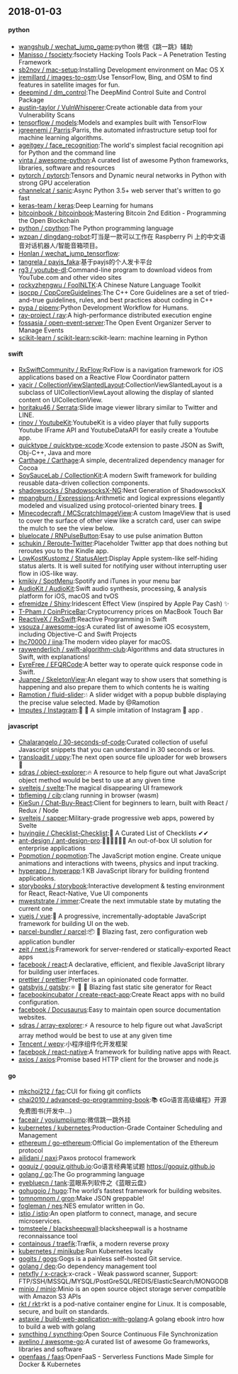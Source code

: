 ## 2018-01-03

#### python
* [wangshub / wechat_jump_game](https://github.com/wangshub/wechat_jump_game):python 微信《跳一跳》辅助
* [Manisso / fsociety](https://github.com/Manisso/fsociety):fsociety Hacking Tools Pack – A Penetration Testing Framework
* [sb2nov / mac-setup](https://github.com/sb2nov/mac-setup):Installing Development environment on Mac OS X
* [jremillard / images-to-osm](https://github.com/jremillard/images-to-osm):Use TensorFlow, Bing, and OSM to find features in satellite images for fun.
* [deepmind / dm_control](https://github.com/deepmind/dm_control):The DeepMind Control Suite and Control Package
* [austin-taylor / VulnWhisperer](https://github.com/austin-taylor/VulnWhisperer):Create actionable data from your Vulnerability Scans
* [tensorflow / models](https://github.com/tensorflow/models):Models and examples built with TensorFlow
* [jgreenemi / Parris](https://github.com/jgreenemi/Parris):Parris, the automated infrastructure setup tool for machine learning algorithms.
* [ageitgey / face_recognition](https://github.com/ageitgey/face_recognition):The world's simplest facial recognition api for Python and the command line
* [vinta / awesome-python](https://github.com/vinta/awesome-python):A curated list of awesome Python frameworks, libraries, software and resources
* [pytorch / pytorch](https://github.com/pytorch/pytorch):Tensors and Dynamic neural networks in Python with strong GPU acceleration
* [channelcat / sanic](https://github.com/channelcat/sanic):Async Python 3.5+ web server that's written to go fast
* [keras-team / keras](https://github.com/keras-team/keras):Deep Learning for humans
* [bitcoinbook / bitcoinbook](https://github.com/bitcoinbook/bitcoinbook):Mastering Bitcoin 2nd Edition - Programming the Open Blockchain
* [python / cpython](https://github.com/python/cpython):The Python programming language
* [wzpan / dingdang-robot](https://github.com/wzpan/dingdang-robot):叮当是一款可以工作在 Raspberry Pi 上的中文语音对话机器人/智能音箱项目。
* [Honlan / wechat_jump_tensorflow](https://github.com/Honlan/wechat_jump_tensorflow):
* [tangrela / payjs_faka](https://github.com/tangrela/payjs_faka):基于payjs的个人发卡平台
* [rg3 / youtube-dl](https://github.com/rg3/youtube-dl):Command-line program to download videos from YouTube.com and other video sites
* [rockyzhengwu / FoolNLTK](https://github.com/rockyzhengwu/FoolNLTK):A Chinese Nature Language Toolkit
* [isocpp / CppCoreGuidelines](https://github.com/isocpp/CppCoreGuidelines):The C++ Core Guidelines are a set of tried-and-true guidelines, rules, and best practices about coding in C++
* [pypa / pipenv](https://github.com/pypa/pipenv):Python Development Workflow for Humans.
* [ray-project / ray](https://github.com/ray-project/ray):A high-performance distributed execution engine
* [fossasia / open-event-server](https://github.com/fossasia/open-event-server):The Open Event Organizer Server to Manage Events
* [scikit-learn / scikit-learn](https://github.com/scikit-learn/scikit-learn):scikit-learn: machine learning in Python

#### swift
* [RxSwiftCommunity / RxFlow](https://github.com/RxSwiftCommunity/RxFlow):RxFlow is a navigation framework for iOS applications based on a Reactive Flow Coordinator pattern
* [yacir / CollectionViewSlantedLayout](https://github.com/yacir/CollectionViewSlantedLayout):CollectionViewSlantedLayout is a subclass of UICollectionViewLayout allowing the display of slanted content on UICollectionView.
* [horitaku46 / Serrata](https://github.com/horitaku46/Serrata):Slide image viewer library similar to Twitter and LINE.
* [rinov / YoutubeKit](https://github.com/rinov/YoutubeKit):YoutubeKit is a video player that fully supports Youtube IFrame API and YoutubeDataAPI for easily create a Youtube app.
* [quicktype / quicktype-xcode](https://github.com/quicktype/quicktype-xcode):Xcode extension to paste JSON as Swift, Obj-C++, Java and more
* [Carthage / Carthage](https://github.com/Carthage/Carthage):A simple, decentralized dependency manager for Cocoa
* [SoySauceLab / CollectionKit](https://github.com/SoySauceLab/CollectionKit):A modern Swift framework for building reusable data-driven collection components.
* [shadowsocks / ShadowsocksX-NG](https://github.com/shadowsocks/ShadowsocksX-NG):Next Generation of ShadowsocksX
* [mpangburn / Expressions](https://github.com/mpangburn/Expressions):Arithmetic and logical expressions elegantly modeled and visualized using protocol-oriented binary trees. 🌳
* [Minecodecraft / MCScratchImageView](https://github.com/Minecodecraft/MCScratchImageView):A custom ImageView that is used to cover the surface of other view like a scratch card, user can swipe the mulch to see the view below.
* [bluelocate / RNPulseButton](https://github.com/bluelocate/RNPulseButton):Esay to use pulse animation Button
* [schukin / Reroute-Twitter](https://github.com/schukin/Reroute-Twitter):Placeholder Twitter app that does nothing but reroutes you to the Kindle app.
* [LowKostKustomz / StatusAlert](https://github.com/LowKostKustomz/StatusAlert):Display Apple system-like self-hiding status alerts. It is well suited for notifying user without interrupting user flow in iOS-like way.
* [kmikiy / SpotMenu](https://github.com/kmikiy/SpotMenu):Spotify and iTunes in your menu bar
* [AudioKit / AudioKit](https://github.com/AudioKit/AudioKit):Swift audio synthesis, processing, & analysis platform for iOS, macOS and tvOS
* [efremidze / Shiny](https://github.com/efremidze/Shiny):Iridescent Effect View (inspired by Apple Pay Cash) ✨
* [T-Pham / CoinPriceBar](https://github.com/T-Pham/CoinPriceBar):Cryptocurrency prices on MacBook Touch Bar
* [ReactiveX / RxSwift](https://github.com/ReactiveX/RxSwift):Reactive Programming in Swift
* [vsouza / awesome-ios](https://github.com/vsouza/awesome-ios):A curated list of awesome iOS ecosystem, including Objective-C and Swift Projects
* [lhc70000 / iina](https://github.com/lhc70000/iina):The modern video player for macOS.
* [raywenderlich / swift-algorithm-club](https://github.com/raywenderlich/swift-algorithm-club):Algorithms and data structures in Swift, with explanations!
* [EyreFree / EFQRCode](https://github.com/EyreFree/EFQRCode):A better way to operate quick response code in Swift.
* [Juanpe / SkeletonView](https://github.com/Juanpe/SkeletonView):An elegant way to show users that something is happening and also prepare them to which contents he is waiting
* [Ramotion / fluid-slider](https://github.com/Ramotion/fluid-slider):💧 A slider widget with a popup bubble displaying the precise value selected. Made by @Ramotion
* [Imputes / Instagram](https://github.com/Imputes/Instagram):📱 💯 A simple imitation of Instagram  app .

#### javascript
* [Chalarangelo / 30-seconds-of-code](https://github.com/Chalarangelo/30-seconds-of-code):Curated collection of useful Javascript snippets that you can understand in 30 seconds or less.
* [transloadit / uppy](https://github.com/transloadit/uppy):The next open source file uploader for web browsers 🐶
* [sdras / object-explorer](https://github.com/sdras/object-explorer):🔥 A resource to help figure out what JavaScript object method would be best to use at any given time
* [sveltejs / svelte](https://github.com/sveltejs/svelte):The magical disappearing UI framework
* [tbfleming / cib](https://github.com/tbfleming/cib):clang running in browser (wasm)
* [KieSun / Chat-Buy-React](https://github.com/KieSun/Chat-Buy-React):Client for beginners to learn, built with React / Redux / Node
* [sveltejs / sapper](https://github.com/sveltejs/sapper):Military-grade progressive web apps, powered by Svelte
* [huyingjie / Checklist-Checklist](https://github.com/huyingjie/Checklist-Checklist):🌈 A Curated List of Checklists ✔︎✔︎
* [ant-design / ant-design-pro](https://github.com/ant-design/ant-design-pro):👨🏻‍💻👩🏻‍💻 An out-of-box UI solution for enterprise applications
* [Popmotion / popmotion](https://github.com/Popmotion/popmotion):The JavaScript motion engine. Create unique animations and interactions with tweens, physics and input tracking.
* [hyperapp / hyperapp](https://github.com/hyperapp/hyperapp):1 KB JavaScript library for building frontend applications.
* [storybooks / storybook](https://github.com/storybooks/storybook):Interactive development & testing environment for React, React-Native, Vue UI components
* [mweststrate / immer](https://github.com/mweststrate/immer):Create the next immutable state by mutating the current one
* [vuejs / vue](https://github.com/vuejs/vue):🖖 A progressive, incrementally-adoptable JavaScript framework for building UI on the web.
* [parcel-bundler / parcel](https://github.com/parcel-bundler/parcel):📦 🚀 Blazing fast, zero configuration web application bundler
* [zeit / next.js](https://github.com/zeit/next.js):Framework for server-rendered or statically-exported React apps
* [facebook / react](https://github.com/facebook/react):A declarative, efficient, and flexible JavaScript library for building user interfaces.
* [prettier / prettier](https://github.com/prettier/prettier):Prettier is an opinionated code formatter.
* [gatsbyjs / gatsby](https://github.com/gatsbyjs/gatsby):⚛️ 📄 🚀 Blazing fast static site generator for React
* [facebookincubator / create-react-app](https://github.com/facebookincubator/create-react-app):Create React apps with no build configuration.
* [facebook / Docusaurus](https://github.com/facebook/Docusaurus):Easy to maintain open source documentation websites.
* [sdras / array-explorer](https://github.com/sdras/array-explorer):⚡️ A resource to help figure out what JavaScript array method would be best to use at any given time
* [Tencent / wepy](https://github.com/Tencent/wepy):小程序组件化开发框架
* [facebook / react-native](https://github.com/facebook/react-native):A framework for building native apps with React.
* [axios / axios](https://github.com/axios/axios):Promise based HTTP client for the browser and node.js

#### go
* [mkchoi212 / fac](https://github.com/mkchoi212/fac):CUI for fixing git conflicts
* [chai2010 / advanced-go-programming-book](https://github.com/chai2010/advanced-go-programming-book):📚 《Go语言高级编程》开源免费图书(开发中...)
* [faceair / youjumpijump](https://github.com/faceair/youjumpijump):微信跳一跳外挂
* [kubernetes / kubernetes](https://github.com/kubernetes/kubernetes):Production-Grade Container Scheduling and Management
* [ethereum / go-ethereum](https://github.com/ethereum/go-ethereum):Official Go implementation of the Ethereum protocol
* [ailidani / paxi](https://github.com/ailidani/paxi):Paxos protocol framework
* [goquiz / goquiz.github.io](https://github.com/goquiz/goquiz.github.io):Go语言经典笔试题 https://goquiz.github.io
* [golang / go](https://github.com/golang/go):The Go programming language
* [eyebluecn / tank](https://github.com/eyebluecn/tank):蓝眼系列软件之《蓝眼云盘》
* [gohugoio / hugo](https://github.com/gohugoio/hugo):The world’s fastest framework for building websites.
* [tomnomnom / gron](https://github.com/tomnomnom/gron):Make JSON greppable!
* [fogleman / nes](https://github.com/fogleman/nes):NES emulator written in Go.
* [istio / istio](https://github.com/istio/istio):An open platform to connect, manage, and secure microservices.
* [tomsteele / blacksheepwall](https://github.com/tomsteele/blacksheepwall):blacksheepwall is a hostname reconnaissance tool
* [containous / traefik](https://github.com/containous/traefik):Træfik, a modern reverse proxy
* [kubernetes / minikube](https://github.com/kubernetes/minikube):Run Kubernetes locally
* [gogits / gogs](https://github.com/gogits/gogs):Gogs is a painless self-hosted Git service.
* [golang / dep](https://github.com/golang/dep):Go dependency management tool
* [netxfly / x-crack](https://github.com/netxfly/x-crack):x-crack - Weak password scanner, Support: FTP/SSH/MSSQL/MYSQL/PostGreSQL/REDIS/ElasticSearch/MONGODB
* [minio / minio](https://github.com/minio/minio):Minio is an open source object storage server compatible with Amazon S3 APIs
* [rkt / rkt](https://github.com/rkt/rkt):rkt is a pod-native container engine for Linux. It is composable, secure, and built on standards.
* [astaxie / build-web-application-with-golang](https://github.com/astaxie/build-web-application-with-golang):A golang ebook intro how to build a web with golang
* [syncthing / syncthing](https://github.com/syncthing/syncthing):Open Source Continuous File Synchronization
* [avelino / awesome-go](https://github.com/avelino/awesome-go):A curated list of awesome Go frameworks, libraries and software
* [openfaas / faas](https://github.com/openfaas/faas):OpenFaaS - Serverless Functions Made Simple for Docker & Kubernetes

